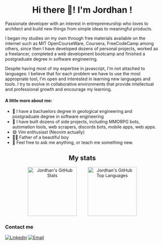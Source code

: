 <h1 align="center">Hi there 👋! I'm Jordhan !</h1>

Passionate developer with an interest in entrepreneurship who loves to architect and build new things from simple ideas to meaningful products.
 
I began my studies on my own through free materials available on the internet such as MIT OpenCourseWare, Coursera, FreeCodeCamp among others, since then I have developed dozens of personal projects, worked as a freelancer, completed a web development bootcamp and finished a postgraduate degree in software engineering.

Despite having most of my expertise in javascript, I'm not attached to languages: I believe that for each problem we have to use the most appropriate tool, I'm open and interested in learning new languages ​​and tools. I try to evolve in collaborative environments that provide intellectual and professional growth and encourage my learning.

#### A little more about me:

- 🔭 I have a bachaelors degree in geological engineering and postgraduate degree in software engineering
- 🌱 I have built dozens of side projects, including MMORPG bots, automation tools, web scrapers, discords bots, mobile apps, web apps.
- 😄 Vim enthusiast (Neovim actually)
- 👶🏼 Father of a beautiful boy 
- 💬 Feel free to ask me anything, or teach me something new.

<h2 align="center">My stats</h2>
<div align="center">
  <img height="160em;" alt="Jordhan's GitHub Stats" src="https://github-readme-stats.vercel.app/api?username=jordhan-carvalho&theme=gruvbox&count_private=true&show_icons=true&hide_border=true" />
   &nbsp  
   &nbsp
   &nbsp
   &nbsp
  <img height="160em;" alt="Jordhan's GitHub Top Languages" src="https://github-readme-stats.vercel.app/api/top-langs/?username=jordhan-carvalho&theme=gruvbox&hide=html&langs_count=8&layout=compact" />
</div>

<h3 align="left">Contact me</h2>

[![Linkedin](https://img.shields.io/badge/LinkedIn-0077B5?style=for-the-badge&logo=linkedin&logoColor=white)](https://www.linkedin.com/in/jordhan-carvalho/)
[![Email](https://img.shields.io/badge/Gmail-D14836?style=for-the-badge&logo=gmail&logoColor=white)](mailto:jordhan.rdz@gmail.com)


<!--
**Jordhan-Carvalho/Jordhan-Carvalho** is a ✨ _special_ ✨ repository because its `README.md` (this file) appears on your GitHub profile.

Here are some ideas to get you started:

- 🔭 I’m currently working on ...
- 🌱 I’m currently learning ...
- 👯 I’m looking to collaborate on ...
- 🤔 I’m looking for help with ...
- 💬 Ask me about ...
- 📫 How to reach me: ...
- 😄 Pronouns: ...
- ⚡ Fun fact: ...
-->
